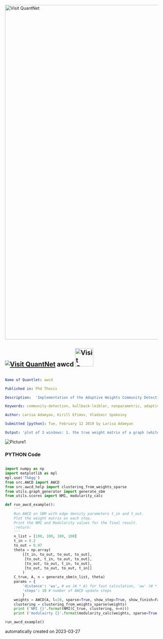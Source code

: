 [<img src="https://github.com/QuantLet/Styleguide-and-FAQ/blob/master/pictures/banner.png" width="1100" alt="Visit QuantNet">](http://quantlet.de/)

## [<img src="https://github.com/QuantLet/Styleguide-and-FAQ/blob/master/pictures/qloqo.png" alt="Visit QuantNet">](http://quantlet.de/) **awcd** [<img src="https://github.com/QuantLet/Styleguide-and-FAQ/blob/master/pictures/QN2.png" width="60" alt="Visit QuantNet 2.0">](http://quantlet.de/)

```yaml

Name of Quantlet: awcd

Published in: Phd Thesis

Description:  'Implementation of the Adaptive Weights Community Detection algorithm.'

Keywords: community-detection, kullback-leibler, nonparametric, adaptive-weights, gap-coefficient, graph-clustering, overlapping-communities

Author: Larisa Adamyan, Kirill Efimov, Vladimir Spokoiny

Submitted [python]: Tue, February 12 2019 by Larisa Adamyan

Output: 'plot of 3 windows: 1. the true weight matrix of a graph (white means 1, black is 0), 2. the adjacency matrix,  3. the final weight matrix detected by AWCD.'

```

![Picture1](Figure_2.png)

### PYTHON Code
```python

import numpy as np
import matplotlib as mpl
mpl.use('TkAgg')
from src.AWCD import AWCD
from src.awcd_help import clustering_from_weights_sparse
from utils.graph_generator import generate_sbm
from utils.scores import NMI, modularity_calc

def run_awcd_example():
	'''
	Run AWCD on SBM with edge density parameters t_in and t_out.
	Plot the weight matrix on each step.
	Print the NMI and Modularity values for the final result.
	:return:
	'''
	n_list = [100, 100, 100, 100]
	t_in = 0.2
	to_out = 0.07
	theta = np.array(
		[[t_in, to_out, to_out, to_out],
		 [to_out, t_in, to_out, to_out],
		 [to_out, to_out, t_in, to_out],
		 [to_out, to_out, to_out, t_in]]
		)
	C_true, A, n = generate_sbm(n_list, theta)
	params = {
		'distance': 'wa', # wa (W * A) for fast calculation, 'ww' (W * W) for full calculation.
		'steps': 10 # number of AWCD update steps
		}
	weights = AWCD(A, l=20, sparse=True, show_step=True, show_finish=False, C_true=C_true, params=params)
	clustering = clustering_from_weights_sparse(weights)
	print ('NMI {}'.format(NMI(C_true, clustering, n=n)))
	print ('modulairty {}'.format(modularity_calc(weights, sparse=True, n=n)))

run_awcd_example()

```

automatically created on 2023-03-27